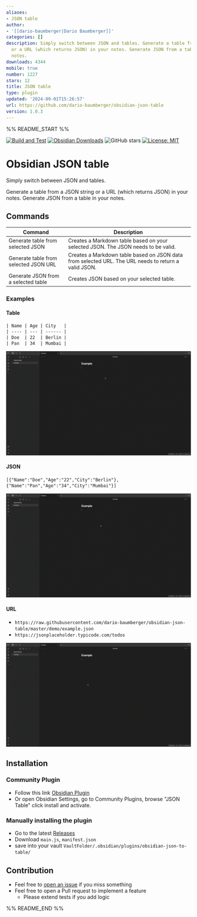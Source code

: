 ```yaml
---
aliases:
- JSON table
author:
- '[[dario-baumberger|Dario Baumberger]]'
categories: []
description: Simply switch between JSON and tables. Generate a table from a JSON string
  or a URL (which returns JSON) in your notes. Generate JSON from a table in your
  notes.
downloads: 4344
mobile: true
number: 1227
stars: 12
title: JSON table
type: plugin
updated: '2024-09-01T15:26:57'
url: https://github.com/dario-baumberger/obsidian-json-table
version: 1.0.3
---
```


%% README_START %%

[![Build and Test](https://github.com/dario-baumberger/obsidian-json-table/actions/workflows/build.yml/badge.svg)](https://github.com/dario-baumberger/obsidian-json-table/actions/workflows/build.yml)
[![Obsidian Downloads](https://img.shields.io/badge/dynamic/json?color=7e6ad6&labelColor=34208c&label=Obsidian%20Downloads&query=$['json-table'].downloads&url=https://raw.githubusercontent.com/obsidianmd/obsidian-releases/master/community-plugin-stats.json&)](obsidian://show-plugin?id=json-table)
![GitHub stars](https://img.shields.io/github/stars/dario-baumberger/obsidian-json-table?style=flat)
[![License: MIT](https://img.shields.io/badge/License-MIT-yellow.svg)](https://github.com/dario-baumberger/obsidian-json-table/blob/master/LICENCE)

# Obsidian JSON table

Simply switch between JSON and tables.

Generate a table from a JSON string or a URL (which returns JSON) in your notes. Generate JSON from a table in your notes.

## Commands

| Command                               | Description                                                                                          |
| ------------------------------------- | ---------------------------------------------------------------------------------------------------- |
| Generate table from selected JSON     | Creates a Markdown table based on your selected JSON. The JSON needs to be valid.                    |
| Generate table from selected JSON URL | Creates a Markdown table based on JSON data from selected URL. The URL needs to return a valid JSON. |
| Generate JSON from a selected table   | Creates JSON based on your selected table.                                                           |

### Examples

#### Table

```
| Name | Age | City   |
| ---- | --- | ------ |
| Doe  | 22  | Berlin |
| Pan  | 34  | Mumbai |
```

![Table to JSON](https://raw.githubusercontent.com/dario-baumberger/obsidian-json-table/HEAD/demo/table-to-json.gif)

#### JSON

```
[{"Name":"Doe","Age":"22","City":"Berlin"},{"Name":"Pan","Age":"34","City":"Mumbai"}]
```

![JSON to Table](https://raw.githubusercontent.com/dario-baumberger/obsidian-json-table/HEAD/demo/json-to-table.gif)

#### URL

-   `https://raw.githubusercontent.com/dario-baumberger/obsidian-json-table/master/demo/example.json`
-   `https://jsonplaceholder.typicode.com/todos`

![URL to Table](https://raw.githubusercontent.com/dario-baumberger/obsidian-json-table/HEAD/demo/url-to-table.gif)

## Installation

### Community Plugin

-   Follow this link [Obsidian Plugin](https://obsidian.md/plugins?id=json-table)
-   Or open Obsidian Settings, go to Community Plugins, browse "JSON Table" click install and activate.

### Manually installing the plugin

-   Go to the latest [Releases](https://github.com/dario-baumberger/obsidian-json-table/releases)
-   Download `main.js`, `manifest.json`
-   save into your vault `VaultFolder/.obsidian/plugins/obsidian-json-to-table/`

## Contribution

-   Feel free to [open an issue](https://github.com/dario-baumberger/obsidian-json-table/issues) if you miss something
-   Feel free to open a Pull request to implement a feature
    -   Please extend tests if you add logic


%% README_END %%
